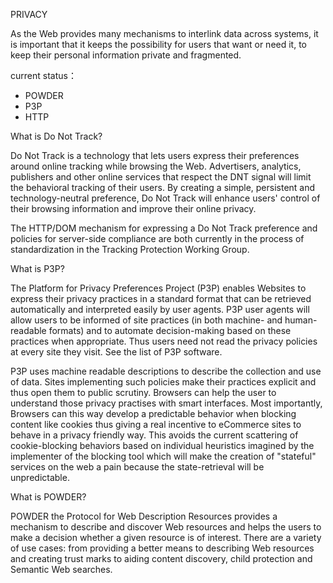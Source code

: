 PRIVACY

As the Web provides many mechanisms to interlink data across systems, it is important that it keeps the possibility for users that want or need it, to keep their personal information private and fragmented.

current status：
+ POWDER
+ P3P
+ HTTP

What is Do Not Track?

Do Not Track is a technology that lets users express their preferences around online tracking while browsing the Web. Advertisers, analytics, publishers and other online services that respect the DNT signal will limit the behavioral tracking of their users. By creating a simple, persistent and technology-neutral preference, Do Not Track will enhance users' control of their browsing information and improve their online privacy.

The HTTP/DOM mechanism for expressing a Do Not Track preference and policies for server-side compliance are both currently in the process of standardization in the Tracking Protection Working Group.

What is P3P?

The Platform for Privacy Preferences Project (P3P) enables Websites to express their privacy practices in a standard format that can be retrieved automatically and interpreted easily by user agents. P3P user agents will allow users to be informed of site practices (in both machine- and human-readable formats) and to automate decision-making based on these practices when appropriate. Thus users need not read the privacy policies at every site they visit. See the list of P3P software.

P3P uses machine readable descriptions to describe the collection and use of data. Sites implementing such policies make their practices explicit and thus open them to public scrutiny. Browsers can help the user to understand those privacy practises with smart interfaces. Most importantly, Browsers can this way develop a predictable behavior when blocking content like cookies thus giving a real incentive to eCommerce sites to behave in a privacy friendly way. This avoids the current scattering of cookie-blocking behaviors based on individual heuristics imagined by the implementer of the blocking tool which will make the creation of "stateful" services on the web a pain because the state-retrieval will be unpredictable.

What is POWDER?

POWDER the Protocol for Web Description Resources provides a mechanism to describe and discover Web resources and helps the users to make a decision whether a given resource is of interest. There are a variety of use cases: from providing a better means to describing Web resources and creating trust marks to aiding content discovery, child protection and Semantic Web searches.